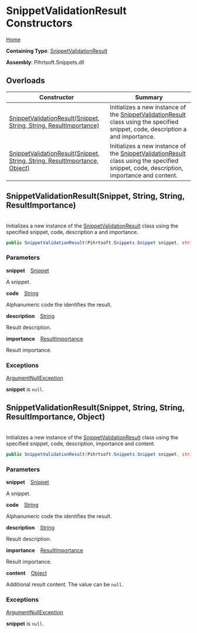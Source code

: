 # SnippetValidationResult Constructors

[Home](../../../../../README.md)

**Containing Type**: [SnippetValidationResult](../README.md)

**Assembly**: Pihrtsoft\.Snippets\.dll

## Overloads

| Constructor | Summary |
| ----------- | ------- |
| [SnippetValidationResult(Snippet, String, String, ResultImportance)](#Pihrtsoft_Snippets_Validations_SnippetValidationResult__ctor_Pihrtsoft_Snippets_Snippet_System_String_System_String_Pihrtsoft_Snippets_Validations_ResultImportance_) | Initializes a new instance of the [SnippetValidationResult](../README.md) class using the specified snippet, code, description a and importance\. |
| [SnippetValidationResult(Snippet, String, String, ResultImportance, Object)](#Pihrtsoft_Snippets_Validations_SnippetValidationResult__ctor_Pihrtsoft_Snippets_Snippet_System_String_System_String_Pihrtsoft_Snippets_Validations_ResultImportance_System_Object_) | Initializes a new instance of the [SnippetValidationResult](../README.md) class using the specified snippet, code, description, importance and content\. |

## SnippetValidationResult\(Snippet, String, String, ResultImportance\) <a id="Pihrtsoft_Snippets_Validations_SnippetValidationResult__ctor_Pihrtsoft_Snippets_Snippet_System_String_System_String_Pihrtsoft_Snippets_Validations_ResultImportance_"></a>

\
Initializes a new instance of the [SnippetValidationResult](../README.md) class using the specified snippet, code, description a and importance\.

```csharp
public SnippetValidationResult(Pihrtsoft.Snippets.Snippet snippet, string code, string description, Pihrtsoft.Snippets.Validations.ResultImportance importance)
```

### Parameters

**snippet** &ensp; [Snippet](../../../Snippet/README.md)

A snippet\.

**code** &ensp; [String](https://docs.microsoft.com/en-us/dotnet/api/system.string)

Alphanumeric code the identifies the result\.

**description** &ensp; [String](https://docs.microsoft.com/en-us/dotnet/api/system.string)

Result description\.

**importance** &ensp; [ResultImportance](../../ResultImportance/README.md)

Result importance\.

### Exceptions

[ArgumentNullException](https://docs.microsoft.com/en-us/dotnet/api/system.argumentnullexception)

**snippet** is `null`\.

## SnippetValidationResult\(Snippet, String, String, ResultImportance, Object\) <a id="Pihrtsoft_Snippets_Validations_SnippetValidationResult__ctor_Pihrtsoft_Snippets_Snippet_System_String_System_String_Pihrtsoft_Snippets_Validations_ResultImportance_System_Object_"></a>

\
Initializes a new instance of the [SnippetValidationResult](../README.md) class using the specified snippet, code, description, importance and content\.

```csharp
public SnippetValidationResult(Pihrtsoft.Snippets.Snippet snippet, string code, string description, Pihrtsoft.Snippets.Validations.ResultImportance importance, object content)
```

### Parameters

**snippet** &ensp; [Snippet](../../../Snippet/README.md)

A snippet\.

**code** &ensp; [String](https://docs.microsoft.com/en-us/dotnet/api/system.string)

Alphanumeric code the identifies the result\.

**description** &ensp; [String](https://docs.microsoft.com/en-us/dotnet/api/system.string)

Result description\.

**importance** &ensp; [ResultImportance](../../ResultImportance/README.md)

Result importance\.

**content** &ensp; [Object](https://docs.microsoft.com/en-us/dotnet/api/system.object)

Additional result content\. The value can be `null`\.

### Exceptions

[ArgumentNullException](https://docs.microsoft.com/en-us/dotnet/api/system.argumentnullexception)

**snippet** is `null`\.

